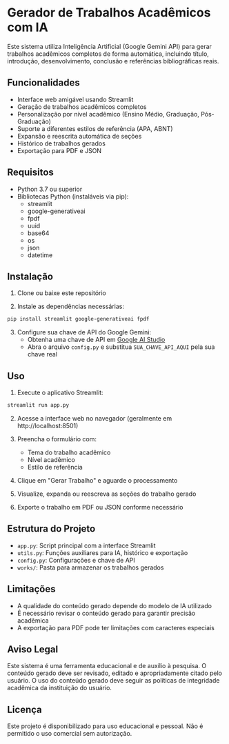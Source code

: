 # Gerador de Trabalhos Acadêmicos com IA

Este sistema utiliza Inteligência Artificial (Google Gemini API) para gerar trabalhos acadêmicos completos de forma automática, incluindo título, introdução, desenvolvimento, conclusão e referências bibliográficas reais.

## Funcionalidades

- Interface web amigável usando Streamlit
- Geração de trabalhos acadêmicos completos
- Personalização por nível acadêmico (Ensino Médio, Graduação, Pós-Graduação)
- Suporte a diferentes estilos de referência (APA, ABNT)
- Expansão e reescrita automática de seções
- Histórico de trabalhos gerados
- Exportação para PDF e JSON

## Requisitos

- Python 3.7 ou superior
- Bibliotecas Python (instaláveis via pip):
  - streamlit
  - google-generativeai
  - fpdf
  - uuid
  - base64
  - os
  - json
  - datetime

## Instalação

1. Clone ou baixe este repositório

2. Instale as dependências necessárias:

```bash
pip install streamlit google-generativeai fpdf
```

3. Configure sua chave de API do Google Gemini:
   - Obtenha uma chave de API em [Google AI Studio](https://ai.google.dev/)
   - Abra o arquivo `config.py` e substitua `SUA_CHAVE_API_AQUI` pela sua chave real

## Uso

1. Execute o aplicativo Streamlit:

```bash
streamlit run app.py
```

2. Acesse a interface web no navegador (geralmente em http://localhost:8501)

3. Preencha o formulário com:
   - Tema do trabalho acadêmico
   - Nível acadêmico
   - Estilo de referência

4. Clique em "Gerar Trabalho" e aguarde o processamento

5. Visualize, expanda ou reescreva as seções do trabalho gerado

6. Exporte o trabalho em PDF ou JSON conforme necessário

## Estrutura do Projeto

- `app.py`: Script principal com a interface Streamlit
- `utils.py`: Funções auxiliares para IA, histórico e exportação
- `config.py`: Configurações e chave de API
- `works/`: Pasta para armazenar os trabalhos gerados

## Limitações

- A qualidade do conteúdo gerado depende do modelo de IA utilizado
- É necessário revisar o conteúdo gerado para garantir precisão acadêmica
- A exportação para PDF pode ter limitações com caracteres especiais

## Aviso Legal

Este sistema é uma ferramenta educacional e de auxílio à pesquisa. O conteúdo gerado deve ser revisado, editado e apropriadamente citado pelo usuário. O uso do conteúdo gerado deve seguir as políticas de integridade acadêmica da instituição do usuário.

## Licença

Este projeto é disponibilizado para uso educacional e pessoal. Não é permitido o uso comercial sem autorização.